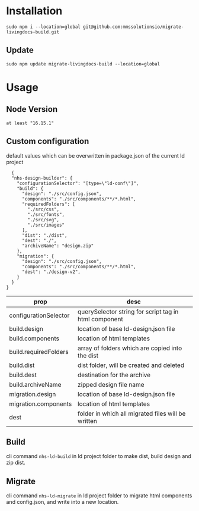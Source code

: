 # Installation

    sudo npm i --location=global git@github.com:mmssolutionsio/migrate-livingdocs-build.git

## Update

    sudo npm update migrate-livingdocs-build --location=global

# Usage

## Node Version

    at least "16.15.1"

## Custom configuration

default values which can be overwritten in package.json of the current ld project

      {
      "nhs-design-builder": {
        "configurationSelector": "[type=\"ld-conf\"]",
        "build": {
          "design": "./src/config.json",
          "components": "./src/components/**/*.html",
          "requiredFolders": [
            "./src/css",
            "./src/fonts",
            "./src/svg",
            "./src/images"
          ],
          "dist": "./dist",
          "dest": "./",
          "archiveName": "design.zip"
        },
        "migration": {
          "design": "./src/config.json",
          "components": "./src/components/**/*.html",
          "dest": "./design-v2",
        }
      }
    }

| prop                  | desc                                                  |
| --------------------- | ----------------------------------------------------- |
| configurationSelector | querySelector string for script tag in html component |
| build.design          | location of base ld-design.json file                  |
| build.components      | location of html templates                            |
| build.requiredFolders | array of folders which are copied into the dist       |
| build.dist            | dist folder, will be created and deleted              |
| build.dest            | destination for the archive                           |
| build.archiveName     | zipped design file name                               |
| migration.design      | location of base ld-design.json file                  |
| migration.components  | location of html templates                            |
| dest                  | folder in which all migrated files will be written    |

## Build

cli command `nhs-ld-build` in ld project folder to make dist, build design and zip dist.

## Migrate

cli command `nhs-ld-migrate` in ld project folder to migrate html components and config.json, and write into a new location.
